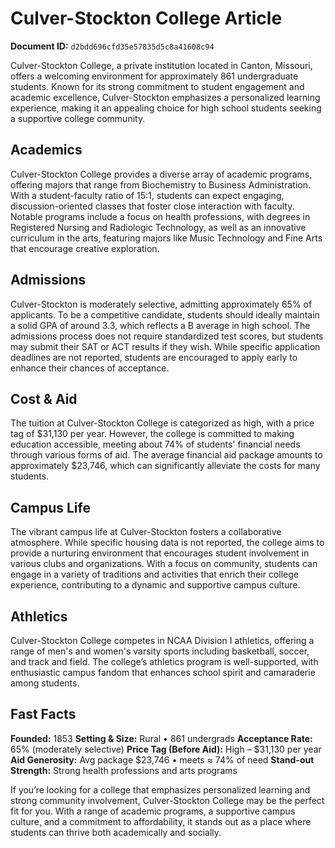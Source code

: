 # Culver-Stockton College Article

**Document ID:** `d2bdd696cfd35e57835d5c8a41608c94`

Culver-Stockton College, a private institution located in Canton, Missouri, offers a welcoming environment for approximately 861 undergraduate students. Known for its strong commitment to student engagement and academic excellence, Culver-Stockton emphasizes a personalized learning experience, making it an appealing choice for high school students seeking a supportive college community.

## Academics
Culver-Stockton College provides a diverse array of academic programs, offering majors that range from Biochemistry to Business Administration. With a student-faculty ratio of 15:1, students can expect engaging, discussion-oriented classes that foster close interaction with faculty. Notable programs include a focus on health professions, with degrees in Registered Nursing and Radiologic Technology, as well as an innovative curriculum in the arts, featuring majors like Music Technology and Fine Arts that encourage creative exploration.

## Admissions
Culver-Stockton is moderately selective, admitting approximately 65% of applicants. To be a competitive candidate, students should ideally maintain a solid GPA of around 3.3, which reflects a B average in high school. The admissions process does not require standardized test scores, but students may submit their SAT or ACT results if they wish. While specific application deadlines are not reported, students are encouraged to apply early to enhance their chances of acceptance.

## Cost & Aid
The tuition at Culver-Stockton College is categorized as high, with a price tag of $31,130 per year. However, the college is committed to making education accessible, meeting about 74% of students' financial needs through various forms of aid. The average financial aid package amounts to approximately $23,746, which can significantly alleviate the costs for many students.

## Campus Life
The vibrant campus life at Culver-Stockton fosters a collaborative atmosphere. While specific housing data is not reported, the college aims to provide a nurturing environment that encourages student involvement in various clubs and organizations. With a focus on community, students can engage in a variety of traditions and activities that enrich their college experience, contributing to a dynamic and supportive campus culture.

## Athletics
Culver-Stockton College competes in NCAA Division I athletics, offering a range of men's and women's varsity sports including basketball, soccer, and track and field. The college’s athletics program is well-supported, with enthusiastic campus fandom that enhances school spirit and camaraderie among students.

## Fast Facts
**Founded:** 1853
**Setting & Size:** Rural • 861 undergrads
**Acceptance Rate:** 65% (moderately selective)
**Price Tag (Before Aid):** High – $31,130 per year
**Aid Generosity:** Avg package $23,746 • meets ≈ 74% of need
**Stand-out Strength:** Strong health professions and arts programs

If you’re looking for a college that emphasizes personalized learning and strong community involvement, Culver-Stockton College may be the perfect fit for you. With a range of academic programs, a supportive campus culture, and a commitment to affordability, it stands out as a place where students can thrive both academically and socially.
